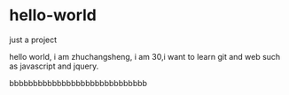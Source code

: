 # hello-world
just a project

hello world, i am zhuchangsheng, i am 30,i want to learn git and web such as javascript and jquery.

bbbbbbbbbbbbbbbbbbbbbbbbbbbbb
